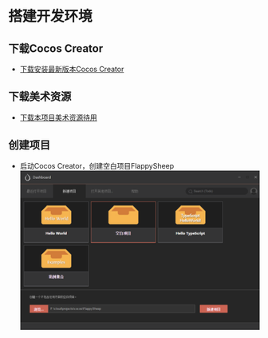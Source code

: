 # 搭建开发环境

## 下载Cocos Creator

- [下载安装最新版本Cocos Creator](http://www.cocos.com/download)

## 下载美术资源

- [下载本项目美术资源待用](https://github.com/cocos-creator/tutorial-duang-sheep/)

## 创建项目
- 启动Cocos Creator，创建空白项目FlappySheep
![1-1](/1-1.png)
